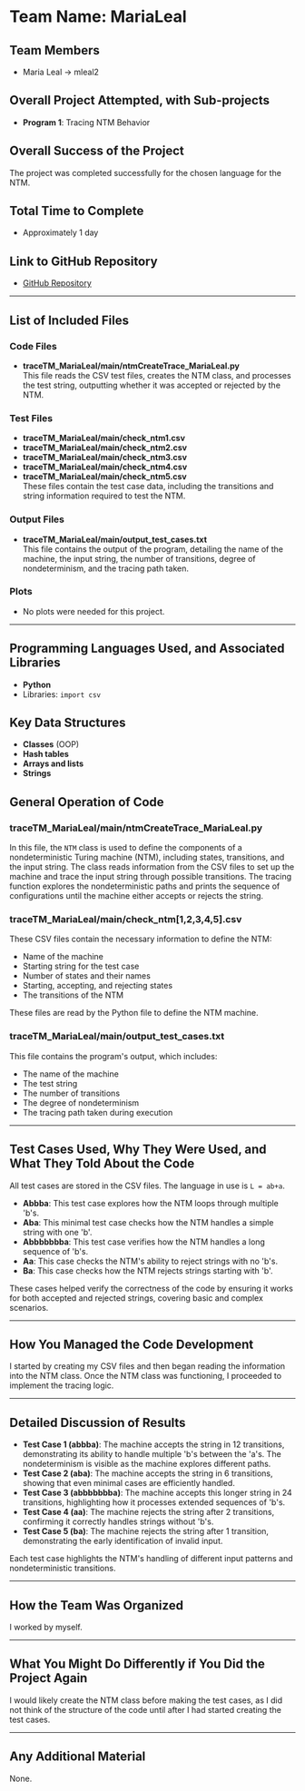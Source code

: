 # Team Name: MariaLeal
## Team Members
- Maria Leal → mleal2

## Overall Project Attempted, with Sub-projects
- **Program 1**: Tracing NTM Behavior

## Overall Success of the Project
The project was completed successfully for the chosen language for the NTM.

## Total Time to Complete
- Approximately 1 day

## Link to GitHub Repository
- [GitHub Repository](https://github.com/mleal04/traceTM_MariaLeal/tree/main)

---

## List of Included Files
### Code Files
- **traceTM_MariaLeal/main/ntmCreateTrace_MariaLeal.py**  
  This file reads the CSV test files, creates the NTM class, and processes the test string, outputting whether it was accepted or rejected by the NTM.

### Test Files
- **traceTM_MariaLeal/main/check_ntm1.csv**
- **traceTM_MariaLeal/main/check_ntm2.csv**
- **traceTM_MariaLeal/main/check_ntm3.csv**
- **traceTM_MariaLeal/main/check_ntm4.csv**
- **traceTM_MariaLeal/main/check_ntm5.csv**  
  These files contain the test case data, including the transitions and string information required to test the NTM.

### Output Files
- **traceTM_MariaLeal/main/output_test_cases.txt**  
  This file contains the output of the program, detailing the name of the machine, the input string, the number of transitions, degree of nondeterminism, and the tracing path taken.

### Plots
- No plots were needed for this project.

---

## Programming Languages Used, and Associated Libraries
- **Python**  
- Libraries: `import csv`

## Key Data Structures
- **Classes** (OOP)
- **Hash tables**
- **Arrays and lists**
- **Strings**

## General Operation of Code
### traceTM_MariaLeal/main/ntmCreateTrace_MariaLeal.py
In this file, the `NTM` class is used to define the components of a nondeterministic Turing machine (NTM), including states, transitions, and the input string. The class reads information from the CSV files to set up the machine and trace the input string through possible transitions. The tracing function explores the nondeterministic paths and prints the sequence of configurations until the machine either accepts or rejects the string.

### traceTM_MariaLeal/main/check_ntm[1,2,3,4,5].csv
These CSV files contain the necessary information to define the NTM:
- Name of the machine
- Starting string for the test case
- Number of states and their names
- Starting, accepting, and rejecting states
- The transitions of the NTM

These files are read by the Python file to define the NTM machine.

### traceTM_MariaLeal/main/output_test_cases.txt
This file contains the program's output, which includes:
- The name of the machine
- The test string
- The number of transitions
- The degree of nondeterminism
- The tracing path taken during execution

---

## Test Cases Used, Why They Were Used, and What They Told About the Code

All test cases are stored in the CSV files. The language in use is `L = ab+a`.

- **Abbba**: This test case explores how the NTM loops through multiple 'b's.
- **Aba**: This minimal test case checks how the NTM handles a simple string with one 'b'.
- **Abbbbbbba**: This test case verifies how the NTM handles a long sequence of 'b's.
- **Aa**: This case checks the NTM's ability to reject strings with no 'b's.
- **Ba**: This case checks how the NTM rejects strings starting with 'b'.

These cases helped verify the correctness of the code by ensuring it works for both accepted and rejected strings, covering basic and complex scenarios.

---

## How You Managed the Code Development
I started by creating my CSV files and then began reading the information into the NTM class. Once the NTM class was functioning, I proceeded to implement the tracing logic.

---

## Detailed Discussion of Results
- **Test Case 1 (abbba)**: The machine accepts the string in 12 transitions, demonstrating its ability to handle multiple 'b's between the 'a's. The nondeterminism is visible as the machine explores different paths.
- **Test Case 2 (aba)**: The machine accepts the string in 6 transitions, showing that even minimal cases are efficiently handled.
- **Test Case 3 (abbbbbbba)**: The machine accepts this longer string in 24 transitions, highlighting how it processes extended sequences of 'b's.
- **Test Case 4 (aa)**: The machine rejects the string after 2 transitions, confirming it correctly handles strings without 'b's.
- **Test Case 5 (ba)**: The machine rejects the string after 1 transition, demonstrating the early identification of invalid input.

Each test case highlights the NTM's handling of different input patterns and nondeterministic transitions.

---

## How the Team Was Organized
I worked by myself.

---

## What You Might Do Differently if You Did the Project Again
I would likely create the NTM class before making the test cases, as I did not think of the structure of the code until after I had started creating the test cases.

---

## Any Additional Material
None.
